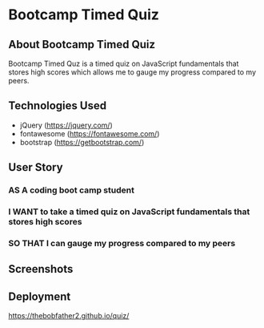 # Bootcamp Timed Quiz

## About Bootcamp Timed Quiz
Bootcamp Timed Quz is a timed quiz on JavaScript fundamentals that stores high scores which allows me to gauge my progress compared to my peers.

## Technologies Used
* jQuery (https://jquery.com/)
* fontawesome (https://fontawesome.com/)
* bootstrap (https://getbootstrap.com/)

## User Story
### AS A coding boot camp student
### I WANT to take a timed quiz on JavaScript fundamentals that stores high scores
### SO THAT I can gauge my progress compared to my peers

## Screenshots


## Deployment
https://thebobfather2.github.io/quiz/